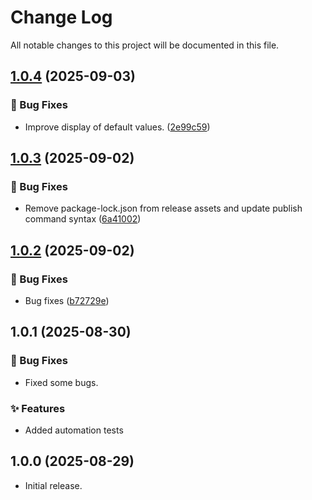 # Change Log

All notable changes to this project will be documented in this file.

## [1.0.4](https://github.com/LukeBurke99/sveltedoc/compare/v1.0.3...v1.0.4) (2025-09-03)

### 🐛 Bug Fixes

* Improve display of default values. ([2e99c59](https://github.com/LukeBurke99/sveltedoc/commit/2e99c594359d68db0cc95c6d4a7436f561e4ae33))

## [1.0.3](https://github.com/LukeBurke99/sveltedoc/compare/v1.0.2...v1.0.3) (2025-09-02)

### 🐛 Bug Fixes

* Remove package-lock.json from release assets and update publish command syntax ([6a41002](https://github.com/LukeBurke99/sveltedoc/commit/6a410024f2871d2dac3b1b62b24ec6a159ad0b62))

## [1.0.2](https://github.com/LukeBurke99/sveltedoc/compare/v1.0.1...v1.0.2) (2025-09-02)

### 🐛 Bug Fixes

* Bug fixes ([b72729e](https://github.com/LukeBurke99/sveltedoc/commit/b72729eab9d147ae8c5baeb99c11eadb46a6b8fa))

## 1.0.1 (2025-08-30)

### 🐛 Bug Fixes

* Fixed some bugs.

### ✨ Features

* Added automation tests

## 1.0.0 (2025-08-29)

* Initial release.
